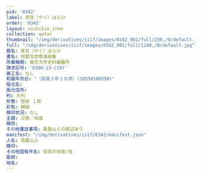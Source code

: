 ```yaml
---
pid: '0342'
label: 家具（やく）はらひ
order: '0342'
layout: nishikie_item
collection: qatar
thumbnail: "/img/derivatives/iiif/images/0342_001/full/250,/0/default.jpg"
full: "/img/derivatives/iiif/images/0342_001/full/1140,/0/default.jpg"
題名: 家具（やく）はらひ
書名: 地震及世態漫画集
所蔵機関: 東京大学史料編纂所
請求記号: '0380-13-(19)'
画工名: なし
和暦年月日: "（安政２年１０月）(18550100550)"
版元名: 
版元住所: 
判: 大判
形態: 竪絵 １枚
彩色: 錦絵
検印状況: なし
主題: 災害／地震
細目: 
その他書誌事項: 風雷山人の戯述あり
manifest: "/img/derivatives/iiif/0342/manifest.json"
人名: 風雷山人
検印: 
その他固有件名: 安政大地震/鬼
彫師: 
地名: 
---
```

